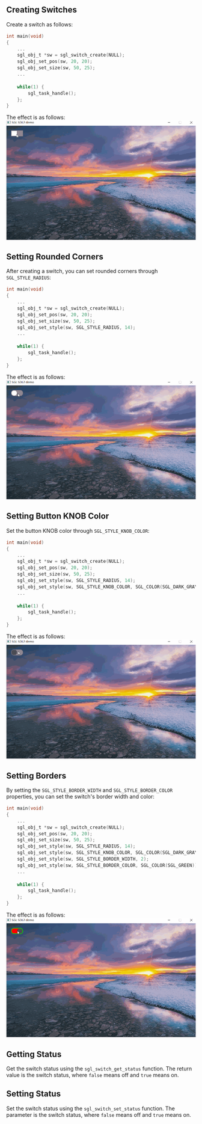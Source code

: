 ## Creating Switches
Create a switch as follows:
```c
int main(void)
{
    ...
    sgl_obj_t *sw = sgl_switch_create(NULL);
    sgl_obj_set_pos(sw, 20, 20);
    sgl_obj_set_size(sw, 50, 25);
    ...

    while(1) {
        sgl_task_handle();
    };
}
```
The effect is as follows:  
![](imgs/switch/switch-1.gif)

## Setting Rounded Corners
After creating a switch, you can set rounded corners through `SGL_STYLE_RADIUS`:
```c
int main(void)
{
    ...
    sgl_obj_t *sw = sgl_switch_create(NULL);
    sgl_obj_set_pos(sw, 20, 20);
    sgl_obj_set_size(sw, 50, 25);
    sgl_obj_set_style(sw, SGL_STYLE_RADIUS, 14);
    ...

    while(1) {
        sgl_task_handle();
    };
}
```
The effect is as follows:   
![](imgs/switch/switch-2.gif)


## Setting Button KNOB Color
Set the button KNOB color through `SGL_STYLE_KNOB_COLOR`:
```c
int main(void)
{
    ...
    sgl_obj_t *sw = sgl_switch_create(NULL);
    sgl_obj_set_pos(sw, 20, 20);
    sgl_obj_set_size(sw, 50, 25);
    sgl_obj_set_style(sw, SGL_STYLE_RADIUS, 14);
    sgl_obj_set_style(sw, SGL_STYLE_KNOB_COLOR, SGL_COLOR(SGL_DARK_GRAY));
    ...

    while(1) {
        sgl_task_handle();
    };
}
```
The effect is as follows:   
![](imgs/switch/switch-3.gif)

## Setting Borders
By setting the `SGL_STYLE_BORDER_WIDTH` and `SGL_STYLE_BORDER_COLOR` properties, you can set the switch's border width and color:
```c
int main(void)
{
    ...
    sgl_obj_t *sw = sgl_switch_create(NULL);
    sgl_obj_set_pos(sw, 20, 20);
    sgl_obj_set_size(sw, 50, 25);
    sgl_obj_set_style(sw, SGL_STYLE_RADIUS, 14);
    sgl_obj_set_style(sw, SGL_STYLE_KNOB_COLOR, SGL_COLOR(SGL_DARK_GRAY));
    sgl_obj_set_style(sw, SGL_STYLE_BORDER_WIDTH, 2);
    sgl_obj_set_style(sw, SGL_STYLE_BORDER_COLOR, SGL_COLOR(SGL_GREEN));
    ...

    while(1) {
        sgl_task_handle();
    };
}
```
The effect is as follows:   
![](imgs/switch/switch-4.gif)

## Getting Status
Get the switch status using the `sgl_switch_get_status` function. The return value is the switch status, where `false` means off and `true` means on.

## Setting Status
Set the switch status using the `sgl_switch_set_status` function. The parameter is the switch status, where `false` means off and `true` means on.
